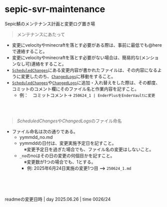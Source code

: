 # sepic-svr-maintenance
Sepic鯖のメンテナンス計画と変更ログ置き場


> メンテナンスにあたって
 - 変更にvelocityやminecraftを落とす必要がある際は、事前に最低でも@hereで連絡すること。
 - 変更にvelocityやminecraftを落とす必要がない場合は、簡易的な(メンションなし可)連絡をすること。
 - [`ScheduledChanges`](ScheduledChanges)にある変更内容が書かれたファイルは、その内容になるように変更したのち、[`ChangedLogs`](ChangedLogs)に移動をすること。
 - [`ScheduledChanges`](ScheduledChanges)や[`ChangedLogs`](ChangedLogs)に追加・入れ替えをした際は、その都度、コミットのコメント欄にそのファイル名と作業内容を記すこと。
    - 例：　コミットコメント-> `250624_1 | EnderPlusをEnderVaultに変更 `

<br>
<br>

> *ScheduledChanges*や*ChangedLogs*のファイル命名
- ファイル命名は次の通りである。
    - yymmdd_no.md
    - yymmddの日付は、変更実施予定日を記すこと。<br>　※変更予定日を過ぎた場合でも、ファイル名の変更はしないこと。
    - `_no`のnoはその日の変更の何個目かを記すこと。<br>　※変更数が1つの場合でも、1とする。
        - 例: 2025年6月24日実施の変更1つ目 **-->** `250624_1.md`


<br><br><br>

readmeの変更日時 | day 2025.06.26 | time 0026/24